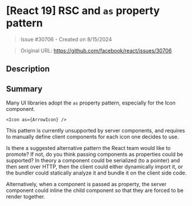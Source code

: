 # [React 19] RSC and `as` property pattern

> Issue #30706 - Created on 8/15/2024

> Original URL: https://github.com/facebook/react/issues/30706

## Description

## Summary

Many UI libraries adopt the `as` property pattern, especially for the Icon component.

```
<Icon as={ArrowIcon} />
```

This pattern is currently unsupported by server components, and requires to manually define client components for each icon one decides to use.

Is there a suggested alternative pattern the React team would like to promote? If not, do you think passing components as properties could be supported? In theory a component could be serialized (to a pointer) and then sent over HTTP, then the client could either dynamically import it, or the bundler could statically analyze it and bundle it on the client side code.

Alternatively, when a component is passed as property, the server component could inline the child component so that they are forced to be render together.
